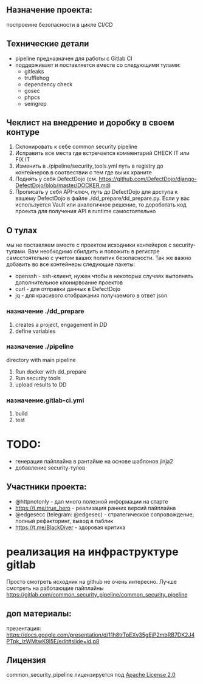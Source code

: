## Назначение проекта:

построеине безопасности в цикле CI/CD

## Технические детали
- pipeline предназначен для работы с Gitlab CI
- поддерживает и поставляется вместе со следующими тулами:
  - gitleaks
  - trufflehog
  - dependency check
  - gosec
  - phpcs
  - semgrep



## Чеклист на внедрение и доробку в своем контуре
1. Склонировать к себе common security pipeline
2. Исправить все места где встречается комментарий CHECK IT или FIX IT
3. Изменить в ./pipeline/security_tools.yml путь в registry до контейнеров в соотвествии с тем где вы их храните
4. Поднять у себя DefectDojo (см. https://github.com/DefectDojo/django-DefectDojo/blob/master/DOCKER.md)
5. Прописать у себя API-ключ, путь до DefectDojo для доступа к вашему DefectDojo в файле ./dd_prepare/dd_prepare.py. Если у вас используется Vault или аналогичное решение, то дороботать код проекта для получения API в runtime самостоятельно


## О тулах
мы не поставляем вместе с проектом исходники контейеров с security-тулами. Вам необходимо сбилдить и положить в регистре самостоятельно с учетом ваших политик безопасности. Так же важно добавить во все контейнеры следующие пакеты:
- openssh - ssh-клиент, нужен чтобы в некоторых случаях выполнять дополнительное клонирвоание проектов
- curl - для отправки данных в DefectDojo
- jq - для красивого отображания получаемого в ответ json


### назначение ./dd_prepare 
1. creates a project, engagement in DD
2. define variables

### назначение ./pipeline
directory with main pipeline
1. Run docker with dd_prepare
2. Run security tools
3. upload results to DD

### назначение.gitlab-ci.yml
1. build
2. test


# TODO:
- генерация пайплайна в рантайме на основе шаблонов jinja2
- добавление security-тулов

## Участники проекта:
- @httpnotonly - дал много полезной информации на старте
- https://t.me/true_hero - реализация ранних версий пайплайна
- @edgesecc (telegram: @edgesec) - стратегическое сопровождение, полный рефакторинг, вывод в паблик
- https://t.me/BlackDiver - здоровая критика


# реализация на инфраструктуре gitlab
Просто смотреть исходник на github не очень интересно. Лучше смотреть на работающие пайплайны
https://gitlab.com/common_security_pipeline/common_security_pipeline


## доп материалы:
презентация: https://docs.google.com/presentation/d/11h8trTpEXv35gEjP2mbRB7DK2J4PTpk_lzWMtwK9l5E/edit#slide=id.p8


## Лицензия

common_security_pipeline лицензируется под [Apache License 2.0](LICENSE)
